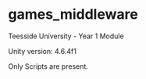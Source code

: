 # games_middleware
Teesside University - Year 1 Module

Unity version: 4.6.4f1

Only Scripts are present.